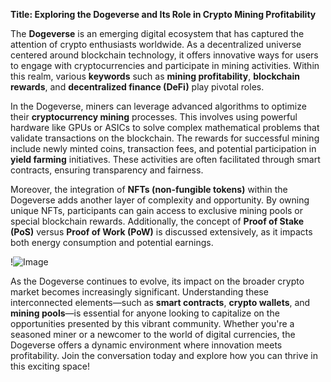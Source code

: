**Title: Exploring the Dogeverse and Its Role in Crypto Mining Profitability**

The **Dogeverse** is an emerging digital ecosystem that has captured the attention of crypto enthusiasts worldwide. As a decentralized universe centered around blockchain technology, it offers innovative ways for users to engage with cryptocurrencies and participate in mining activities. Within this realm, various **keywords** such as **mining profitability**, **blockchain rewards**, and **decentralized finance (DeFi)** play pivotal roles.

In the Dogeverse, miners can leverage advanced algorithms to optimize their **cryptocurrency mining** processes. This involves using powerful hardware like GPUs or ASICs to solve complex mathematical problems that validate transactions on the blockchain. The rewards for successful mining include newly minted coins, transaction fees, and potential participation in **yield farming** initiatives. These activities are often facilitated through smart contracts, ensuring transparency and fairness.

Moreover, the integration of **NFTs (non-fungible tokens)** within the Dogeverse adds another layer of complexity and opportunity. By owning unique NFTs, participants can gain access to exclusive mining pools or special blockchain rewards. Additionally, the concept of **Proof of Stake (PoS)** versus **Proof of Work (PoW)** is discussed extensively, as it impacts both energy consumption and potential earnings.

!![Image](https://github.com/user-attachments/assets/590b50a7-4459-4e76-8a31-559aed223621)

As the Dogeverse continues to evolve, its impact on the broader crypto market becomes increasingly significant. Understanding these interconnected elements—such as **smart contracts**, **crypto wallets**, and **mining pools**—is essential for anyone looking to capitalize on the opportunities presented by this vibrant community. Whether you're a seasoned miner or a newcomer to the world of digital currencies, the Dogeverse offers a dynamic environment where innovation meets profitability. Join the conversation today and explore how you can thrive in this exciting space!